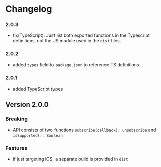 Changelog
=========

### 2.0.3
- fix(TypeScript): Just list both exported functions in the Typescript definitions, not the JS module used in the `dist` files. 

### 2.0.2
- added `types` field to `package.json` to reference TS definitions

### 2.0.1
- added TypeScript types

Version 2.0.0
-------------
### Breaking
- API consists of two functions `subscribe(callback): unsubscribe` and `isSupported(): Boolean`

### Features
- if just targeting iOS, a separate build is provided in `dist`
